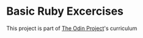 # Basic Ruby Excercises
This project is part of [The Odin Project](https://www.theodinproject.com)'s curriculum